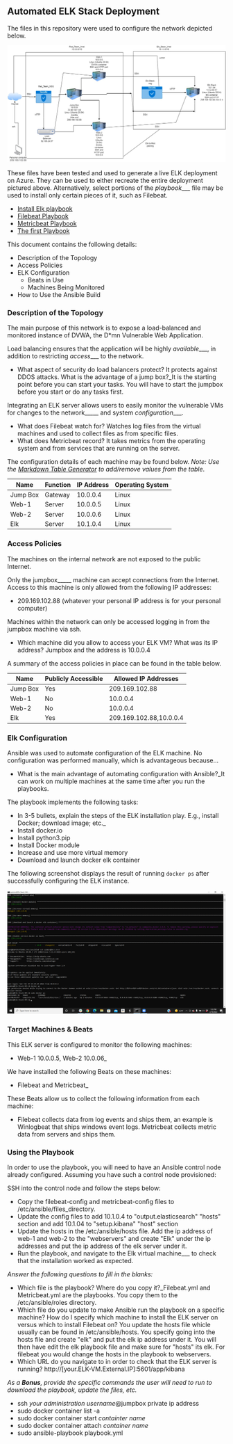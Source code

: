 ## Automated ELK Stack Deployment

The files in this repository were used to configure the network depicted below.

![Elk Stack](https://github.com/Jtullis316/Elk-Stack/blob/main/Images/Elk%20Stack.jpg)

These files have been tested and used to generate a live ELK deployment on Azure. They can be used to either recreate the entire deployment pictured above. Alternatively, select portions of the _playbook____ file may be used to install only certain pieces of it, such as Filebeat.

  - [Install Elk playbook](https://github.com/Jtullis316/Elk-Stack/blob/main/Playbooks/Install-Elk.yml)
  - [Filebeat Playbook](https://github.com/Jtullis316/Elk-Stack/blob/main/Playbooks/Filebeat.yml)
  - [Metricbeat Playbook](https://github.com/Jtullis316/Elk-Stack/blob/main/Playbooks/Metricbeat.yml)
  - [The first Playbook](https://github.com/Jtullis316/Elk-Stack/blob/main/Playbooks/My-playbook.yml)

This document contains the following details:
- Description of the Topology
- Access Policies
- ELK Configuration
  - Beats in Use
  - Machines Being Monitored
- How to Use the Ansible Build


### Description of the Topology

The main purpose of this network is to expose a load-balanced and monitored instance of DVWA, the D*mn Vulnerable Web Application.

Load balancing ensures that the application will be highly _available____, in addition to restricting _access____ to the network.
- What aspect of security do load balancers protect? It protects against DDOS attacks. What is the advantage of a jump box?_It is the starting point before you can start your tasks. You will have to start the jumpbox before you start or do any tasks first.

Integrating an ELK server allows users to easily monitor the vulnerable VMs for changes to the network_____ and system _configuration____.
- What does Filebeat watch for? Watches log files from the virtual machines and used to collect files as from specific files.
- What does Metricbeat record? It takes metrics from the operating system and from services that are running on the server.

The configuration details of each machine may be found below.
_Note: Use the [Markdown Table Generator](http://www.tablesgenerator.com/markdown_tables) to add/remove values from the table_.

| Name     | Function | IP Address | Operating System |
|----------|----------|------------|------------------|
| Jump Box | Gateway  | 10.0.0.4   | Linux            |
| Web-1    | Server   | 10.0.0.5   | Linux            |
| Web-2    | Server   | 10.0.0.6   | Linux            |
| Elk      | Server   | 10.1.0.4   | Linux            |

### Access Policies

The machines on the internal network are not exposed to the public Internet. 

Only the jumpbox_____ machine can accept connections from the Internet. Access to this machine is only allowed from the following IP addresses:
- 209.169.102.88 (whatever your personal IP address is for your personal computer)

Machines within the network can only be accessed logging in from the jumpbox machine via ssh.
- Which machine did you allow to access your ELK VM? What was its IP address? Jumpbox and the address is 10.0.0.4

A summary of the access policies in place can be found in the table below.

| Name     | Publicly Accessible | Allowed IP Addresses  |
|----------|---------------------|-----------------------|
| Jump Box | Yes                 |     209.169.102.88    |
| Web-1    | No                  |     10.0.0.4          |
| Web-2    | No                  |     10.0.0.4          |
| Elk      | Yes                 |209.169.102.88,10.0.0.4|

### Elk Configuration

Ansible was used to automate configuration of the ELK machine. No configuration was performed manually, which is advantageous because...
- What is the main advantage of automating configuration with Ansible?_It can work on multiple machines at the same time after you run the playbooks. 

The playbook implements the following tasks:
- In 3-5 bullets, explain the steps of the ELK installation play. E.g., install Docker; download image; etc._
- Install docker.io
- Install python3.pip
- Install Docker module
- Increase and use more virtual memory
- Download and launch docker elk container

The following screenshot displays the result of running `docker ps` after successfully configuring the ELK instance.

![docker ps](https://github.com/Jtullis316/Elk-Stack/blob/main/Images/Docker%20ps.png)

### Target Machines & Beats
This ELK server is configured to monitor the following machines:
- Web-1 10.0.0.5, Web-2 10.0.06_

We have installed the following Beats on these machines:
- Filebeat and Metricbeat_

These Beats allow us to collect the following information from each machine:
- Filebeat collects data from log events and ships them, an example is Winlogbeat that ships windows event logs. Metricbeat collects metric data from servers and ships them. 

### Using the Playbook
In order to use the playbook, you will need to have an Ansible control node already configured. Assuming you have such a control node provisioned: 

SSH into the control node and follow the steps below:
- Copy the filebeat-config and metricbeat-config files to /etc/ansible/files_directory.
- Update the config files to add 10.1.0.4 to "output.elasticsearch" "hosts" section and add 10.1.04 to "setup.kibana" "host" section
- Update the hosts in the /etc/ansible/hosts file. Add the ip address of web-1 and web-2 to the "webservers" and create "Elk" under the ip addresses and put the ip address of the elk server under it.
- Run the playbook, and navigate to the Elk virtual machine___ to check that the installation worked as expected.

_Answer the following questions to fill in the blanks:_
- Which file is the playbook? Where do you copy it?_Filebeat.yml and Metricbeat.yml are the playbooks. You copy them to the /etc/ansible/roles directory.
- Which file do you update to make Ansible run the playbook on a specific machine? How do I specify which machine to install the ELK server on versus which to install Filebeat on? You update the hosts file whicle usually can be found in /etc/ansible/hosts. You specify going into the hosts file and create "elk" and put the elk ip address under it. You will then have edit the elk playbook file and make sure for "hosts" its elk. For filebeat you would change the hosts in the playbook to webservers.
- Which URL do you navigate to in order to check that the ELK server is running? http://[your.ELK-VM.External.IP]:5601/app/kibana

_As a **Bonus**, provide the specific commands the user will need to run to download the playbook, update the files, etc._
- ssh *your administration username*@jumpbox private ip address
- sudo docker container list -a
- sudo docker container start *containter name*
- sudo docker container attach *container name*
- sudo ansible-playbook playbook.yml
